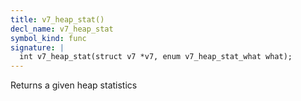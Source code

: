 ```yaml
---
title: v7_heap_stat()
decl_name: v7_heap_stat
symbol_kind: func
signature: |
  int v7_heap_stat(struct v7 *v7, enum v7_heap_stat_what what);
---
```


Returns a given heap statistics 

